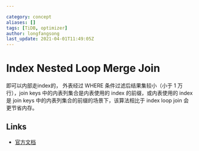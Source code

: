 ```yaml
---

category: concept
aliases: []
tags: [TiDB, optimizer]
author: longfangsong
last_update: 2021-04-01T11:49:05Z
---
```


# Index Nested Loop Merge Join
即可以内部走index的，
外表经过 WHERE 条件过滤后结果集较小（小于 1 万行），join keys 中的内表列集合是内表使用的 index 的前缀，或内表使用的 index 是 join keys 中的内表列集合的前缀的场景下，该算法相比于 index loop join 会更节省内存。

## Links

- [官方文档](https://docs.pingcap.com/zh/tidb/stable/explain-overview#index-merge-join-%E7%A4%BA%E4%BE%8B)